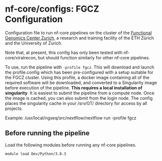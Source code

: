 # nf-core/configs: FGCZ Configuration

Configuration file to run nf-core pipelines on the cluster of the [Functional Genomics Center Zurich](https://fgcz.ch/), a research and training facility of the ETH Zürich and the University of Zurich.

Note that, at present, this config has only been tested with nf-core/viralrecon, but should function similarly for other nf-core pipelines.

To use, run the pipeline with `-profile fgcz`. This will download and launch the profile.config which has been pre-configured with a setup suitable for the FGCZ cluster. Using this profile, a docker image containing all of the required software will be downloaded, and converted to a Singularity image before execution of the pipeline. **This requires a local installation of singularity**. It is easiest to submit the pipeline from a compute node. Once the image is cached, you can also submit from the login node.
The config places the singularity cache in your /srv/GT/ directory for access by all projects.

Example: /usr/local/ngseq/src/nextflow/nextflow run -profile fgcz

## Before running the pipeline

Load the following modules before running any nf-core pipelines.

```bash
module load Dev/Python/3.8.3
```
